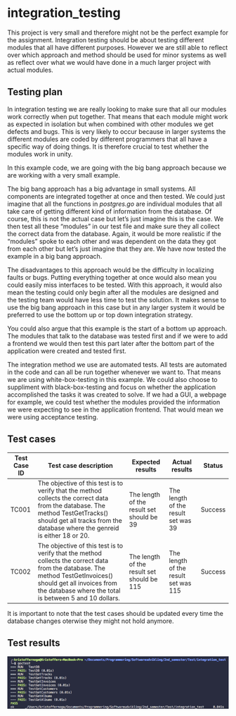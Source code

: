 # integration_testing
This project is very small and therefore might not be the perfect example for the assignment. Integration testing should be about testing 
different modules that all have different purposes. However we are still able to reflect over which approach and method should be used for minor systems as well as reflect over what we would have done in a much larger project with actual modules. 

## Testing plan
In integration testing we are really looking to make sure that all our modules work correctly when put together. That means that each module might work as expected in isolation but when combined with other modules we get defects and bugs. This is very likely to occur because in larger systems the different modules are coded by different programmers that all have a specific way of doing things. It is therefore crucial to test whether the modules work in unity.

In this example code, we are going with the big bang approach because we are working with a very small example. 

The big bang approach has a big advantage in small systems. All components are integrated together at once and then tested. We could just imagine that all the functions in *postgres.go* are individual modules that all take care of getting different kind of information from the database. Of course, this is not the actual case but let’s just imagine this is the case. 
We then test all these “modules” in our test file and make sure they all collect the correct data from the database. Again, it would be more realistic if the “modules” spoke to each other and was dependent on the data they got from each other but let’s just imagine that they are. 
We have now tested the example in a big bang approach.

The disadvantages to this approach would be the difficulty in localizing faults or bugs. Putting everything together at once would also mean you could easily miss interfaces to be tested. 
With this approach, it would also mean the testing could only begin after all the modules are designed and the testing team would have less time to test the solution. 
It makes sense to use the big bang approach in this case but in any larger system it would be preferred to use the bottom up or top down integration strategy. 

You could also argue that this example is the start of a bottom up approach. The modules that talk to the database was tested first and if we were to add a frontend we would then test this part later after the bottom part of the application were created and tested first.

The integration method we use are automated tests. All tests are automated in the code and can all be run together whenever we want to. 
That means we are using white-box-testing in this example. 
We could also choose to suppliment with black-box-testing and focus on whether the application accomplished the tasks it was created to solve.
If we had a GUI, a webpage for example, we could test whether the modules provided the information we were expecting to see in the application frontend.
That would mean we were using acceptance testing. 

## Test cases

| Test Case ID | Test case description | Expected results | Actual results | Status |
|--------------|----------------------------------------------------------------------------------------------------------------------------------------------------------------------------------------------------------------------------|--------------------------------------------|--------------------------------------|---------|
| TC001 | The objective of this test is to verify that the method collects the correct data from the database. The method TestGetTracks() should get all tracks from the database where the genreid is either 18 or 20. | The length of the result set should be 39 | The length of the result set was 39 | Success |
| TC002 | The objective of this test is to verify that the method collects  the correct data from the database. The method TestGetInvoices() should get all invoices from  the database where the total is between 5 and 10 dollars. | The length of the result set should be 115 | The length of the result set was 115 | Success |

It is important to note that the test cases should be updated every time the database changes oterwise they might not hold anymore. 

## Test results
![](https://github.com/xNoga/integration_testing/blob/master/images/Screen%20Shot%202018-04-16%20at%2014.16.15.png)

